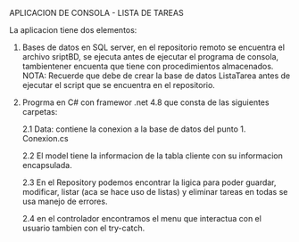 APLICACION DE CONSOLA - LISTA DE TAREAS

La aplicacion tiene dos elementos:
1. Bases de datos en SQL server,  en el repositorio remoto se encuentra el archivo sriptBD, se ejecuta antes de ejecutar el programa de consola, tambientener encuenta que tiene con procedimientos almacenados. NOTA: Recuerde que debe de crear la base de datos ListaTarea antes de ejecutar el script que se encuentra en el repositorio.

2. Progrma en C# con framewor .net 4.8 que consta de las siguientes carpetas:
   
     2.1 Data: contiene la conexion a la base de datos del punto 1. Conexion.cs

     2.2 El model tiene la informacion de la tabla cliente con su informacion encapsulada. 

     2.3 En el Repository podemos encontrar la ligica para poder guardar, modificar, listar (aca se hace uso de listas) y eliminar tareas en todas se usa manejo de errores.

     2.4 en el controlador encontramos el menu que interactua con el usuario tambien con el try-catch.

   
